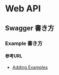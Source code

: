 # Web API 

## Swagger 書き方

### Example 書き方

#### 参考URL
- [Adding Examples](https://swagger.io/docs/specification/2-0/adding-examples/)


